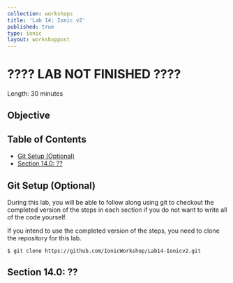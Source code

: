 ```yaml
---
collection: workshops
title: 'Lab 14: Ionic v2'
published: true
type: ionic
layout: workshoppost
---
```


<H1>???? LAB NOT FINISHED ????</h1>

Length: 30 minutes

## Objective

<!-- START doctoc generated TOC please keep comment here to allow auto update -->
<!-- DON'T EDIT THIS SECTION, INSTEAD RE-RUN doctoc TO UPDATE -->
<h2>Table of Contents</h2>

- [Git Setup (Optional)](#git-setup-optional)
- [Section 14.0: ??](#section-140-)

<!-- END doctoc generated TOC please keep comment here to allow auto update -->

## Git Setup (Optional)

During this lab, you will be able to follow along using git to checkout the completed version of the steps in each section if you do not want to write all of the code yourself.

If you intend to use the completed version of the steps, you need to clone the repository for this lab.

    $ git clone https://github.com/IonicWorkshop/Lab14-Ionicv2.git

## Section 14.0: ??